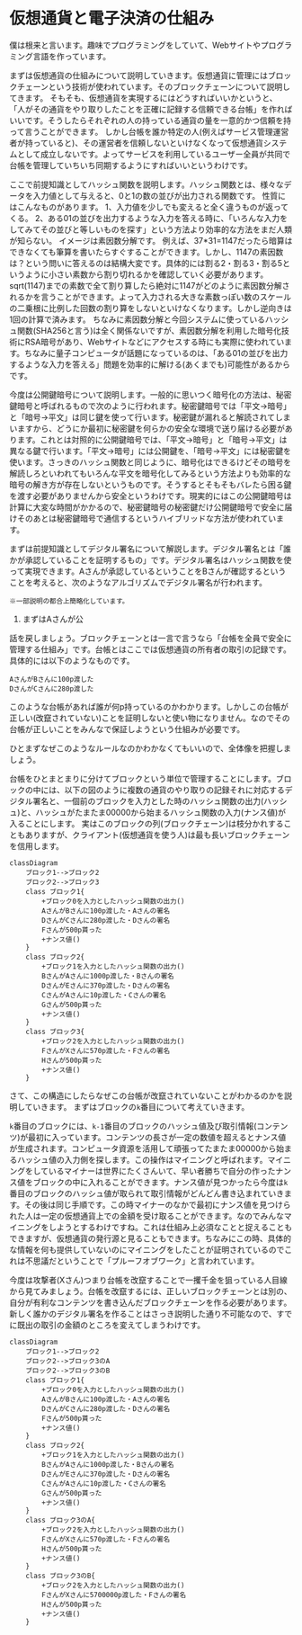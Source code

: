 # 仮想通貨と電子決済の仕組み

僕は根来と言います。趣味でプログラミングをしていて、Webサイトやプログラミング言語を作っています。

まずは仮想通貨の仕組みについて説明していきます。仮想通貨に管理にはブロックチェーンという技術が使われています。そのブロックチェーンについて説明してきます。
そもそも、仮想通貨を実現するにはどうすればいいかというと、
「人がその通貨をやり取りしたことを正確に記録する信頼できる台帳」を作ればいいです。そうしたらそれぞれの人の持っている通貨の量を一意的かつ信頼を持って言うことができます。
しかし台帳を誰か特定の人(例えばサービス管理運営者が持っていると)、その運営者を信頼しないといけなくなって仮想通貨システムとして成立しないです。よってサービスを利用しているユーザー全員が共同で台帳を管理していちいち同期するようにすればいいというわけです。

ここで前提知識としてハッシュ関数を説明します。ハッシュ関数とは、様々なデータを入力値として与えると、0と1の数の並びが出力される関数です。
性質にはこんなものがあります。
1、入力値を少しでも変えると全く違うものが返ってくる。
2、ある01の並びを出力するような入力を答える時に、「いろんな入力をしてみてその並びと等しいものを探す」という方法より効率的な方法をまだ人類が知らない。
イメージは素因数分解です。
例えば、37*31=1147だったら暗算はできなくても筆算を書いたらすぐすることができます。しかし、1147の素因数は？という問いに答えるのは結構大変です。具体的には割る2・割る3・割る5というように小さい素数から割り切れるかを確認していく必要があります。sqrt(1147)までの素数で全て割り算したら絶対に1147がどのように素因数分解されるかを言うことができます。よって入力される大きな素数っぽい数のスケールの二乗根に比例した回数の割り算をしないといけなくなります。しかし逆向きは1回の計算で済みます。
ちなみに素因数分解と今回システムに使っているハッシュ関数(SHA256と言う)は全く関係ないですが、素因数分解を利用した暗号化技術にRSA暗号があり、Webサイトなどにアクセスする時にも実際に使われています。ちなみに量子コンピュータが話題になっているのは、「ある01の並びを出力するような入力を答える」問題を効率的に解ける(あくまでも)可能性があるからです。

今度は公開鍵暗号について説明します。一般的に思いつく暗号化の方法は、秘密鍵暗号と呼ばれるもので次のように行われます。秘密鍵暗号では「平文→暗号」と「暗号→平文」は同じ鍵を使って行います。秘密鍵が漏れると解読されてしまいますから、どうにか最初に秘密鍵を何らかの安全な環境で送り届ける必要があります。これとは対照的に公開鍵暗号では、「平文→暗号」と「暗号→平文」は異なる鍵で行います。「平文→暗号」には公開鍵を、「暗号→平文」には秘密鍵を使います。さっきのハッシュ関数と同じように、暗号化はできるけどその暗号を解読しろといわれてもいろんな平文を暗号化してみるという方法よりも効率的な暗号の解き方が存在しないというものです。そうするとそもそもバレたら困る鍵を渡す必要がありませんから安全というわけです。現実的にはこの公開鍵暗号は計算に大変な時間がかかるので、秘密鍵暗号の秘密鍵だけ公開鍵暗号で安全に届けそのあとは秘密鍵暗号で通信するというハイブリッドな方法が使われています。

まずは前提知識としてデジタル署名について解説します。デジタル署名とは「誰かが承認していることを証明するもの」です。デジタル署名はハッシュ関数を使って実現できます。Aさんが承認しているということをBさんが確認するということを考えると、次のようなアルゴリズムでデジタル署名が行われます。

`※一部説明の都合上簡略化しています。`

1. まずはAさんが公


話を戻しましょう。ブロックチェーンとは一言で言うなら「台帳を全員で安全に管理する仕組み」です。台帳とはここでは仮想通貨の所有者の取引の記録です。具体的には以下のようなものです。
```
AさんがBさんに100p渡した
DさんがCさんに280p渡した
```

このような台帳があれば誰が何p持っているのかわかります。しかしこの台帳が正しい(改竄されていない)ことを証明しないと使い物になりません。なのでその台帳が正しいことをみんなで保証しようという仕組みが必要です。

ひとまずなぜこのようなルールなのかわかなくてもいいので、全体像を把握しましょう。

台帳をひとまとまりに分けてブロックという単位で管理することにします。ブロックの中には、以下の図のように複数の通貨のやり取りの記録それに対応するデジタル署名と、一個前のブロックを入力とした時のハッシュ関数の出力(ハッシュ)と、ハッシュがたまたま00000から始まるハッシュ関数の入力(ナンス値)が入ることにします。
実はこのブロックの列(ブロックチェーン)は枝分かれすることもありますが、クライアント(仮想通貨を使う人)は最も長いブロックチェーンを信用します。

```mermaid
classDiagram
	ブロック1-->ブロック2
	ブロック2-->ブロック3
	class ブロック1{
		+ブロック0を入力としたハッシュ関数の出力()
		AさんがBさんに100p渡した・Aさんの署名
		DさんがCさんに280p渡した・Dさんの署名
		Fさんが500p貰った
		+ナンス値()
	}
	class ブロック2{
		+ブロック1を入力としたハッシュ関数の出力()
		BさんがAさんに1000p渡した・Bさんの署名
		DさんがEさんに370p渡した・Dさんの署名
		CさんがAさんに10p渡した・Cさんの署名
		Gさんが500p貰った
		+ナンス値()
	}
	class ブロック3{
		+ブロック2を入力としたハッシュ関数の出力()
		FさんがXさんに570p渡した・Fさんの署名
		Hさんが500p貰った
		+ナンス値()
	}

```


さて、この構造にしたらなぜこの台帳が改竄されていないことがわかるのかを説明していきます。
まずはブロックの`k`番目について考えていきます。

`k`番目のブロックには、`k-1`番目のブロックのハッシュ値及び取引情報(コンテンツ)が最初に入っています。コンテンツの長さが一定の数値を超えるとナンス値が生成されます。コンピュータ資源を活用して頑張ってたまたま00000から始まるハッシュ値の入力側を探します。この操作はマイニングと呼ばれます。マイニングをしているマイナーは世界にたくさんいて、早い者勝ちで自分の作ったナンス値をブロックの中に入れることができます。ナンス値が見つかったら今度は`k`番目のブロックのハッシュ値が取られて取引情報がどんどん書き込まれていきます。その後は同じ手順です。この時マイナーのなかで最初にナンス値を見つけられた人は一定の仮想通貨上での金額を受け取ることができます。なのでみんなマイニングをしようとするわけですね。これは仕組み上必須なことと捉えることもできますが、仮想通貨の発行源と見ることもできます。ちなみにこの時、具体的な情報を何も提供していないのにマイニングをしたことが証明されているのでこれは不思議だということで「プルーフオブワーク」と言われています。

今度は攻撃者(Xさん)つまり台帳を改竄することで一攫千金を狙っている人目線から見てみましょう。台帳を改竄するには、正しいブロックチェーンとは別の、自分が有利なコンテンツを書き込んだブロックチェーンを作る必要があります。新しく誰かのデジタル署名を作ることはさっき説明した通り不可能なので、すでに既出の取引の金額のところを変えてしまうわけです。

```mermaid
classDiagram
	ブロック1-->ブロック2
	ブロック2-->ブロック3のA
	ブロック2-->ブロック3のB
	class ブロック1{
		+ブロック0を入力としたハッシュ関数の出力()
		AさんがBさんに100p渡した・Aさんの署名
		DさんがCさんに280p渡した・Dさんの署名
		Fさんが500p貰った
		+ナンス値()
	}
	class ブロック2{
		+ブロック1を入力としたハッシュ関数の出力()
		BさんがAさんに1000p渡した・Bさんの署名
		DさんがEさんに370p渡した・Dさんの署名
		CさんがAさんに10p渡した・Cさんの署名
		Gさんが500p貰った
		+ナンス値()
	}
	class ブロック3のA{
		+ブロック2を入力としたハッシュ関数の出力()
		FさんがXさんに570p渡した・Fさんの署名
		Hさんが500p貰った
		+ナンス値()
	}
	class ブロック3のB{
		+ブロック2を入力としたハッシュ関数の出力()
		FさんがXさんに5700000p渡した・Fさんの署名
		Hさんが500p貰った
		+ナンス値()
	}
```




<!--stackedit_data:
eyJoaXN0b3J5IjpbNzE0NTM4Njc0LC0xNzcyMjE4NzM0XX0=
-->